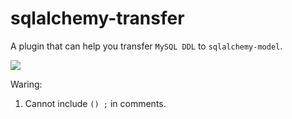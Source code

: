 # sqlalchemy-transfer

A plugin that can help you transfer `MySQL DDL` to `sqlalchemy-model`.


![](pic/1.gif)

Waring:

1. Cannot include `() ;` in comments. 